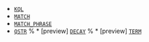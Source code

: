* [`KQL`](../../functions-operators/search-functions.md#esql-kql)
* [`MATCH`](../../functions-operators/search-functions.md#esql-match)
* [`MATCH_PHRASE`](../../functions-operators/search-functions.md#esql-match_phrase)
* [`QSTR`](../../functions-operators/search-functions.md#esql-qstr)
% * [preview] [`DECAY`](../../functions-operators/search-functions.md#esql-decay)
% * [preview] [`TERM`](../../functions-operators/search-functions.md#esql-term)
